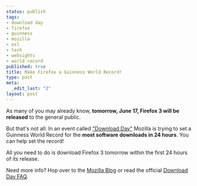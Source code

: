 ```yaml
--- 
status: publish
tags: 
- download day
- firefox
- guinness
- mozilla
- osl
- tech
- websights
- world record
published: true
title: Make Firefox a Guinness World Record!
type: post
meta: 
  _edit_last: "2"
layout: post
---
```

As many of you may already know, <strong>tomorrow, June 17, Firefox 3 will be released</strong> to the general public.

But that's not all: In an event called <a href="http://www.spreadfirefox.com/en-US/worldrecord">"Download Day"</a> Mozilla is trying to set a Guinness World Record for the <strong>most software downloads in 24 hours</strong>. You can help set the record!

All you need to do is download Firefox 3 tomorrow within the first 24 hours of its release.

Need more info? Hop over to the <a href="http://blog.mozilla.com/blog/2008/06/14/the-countdown-to-download-day/">Mozilla Blog</a> or read the official <a href="http://www.spreadfirefox.com/en-US/worldrecord/faq">Download Day FAQ</a>.
